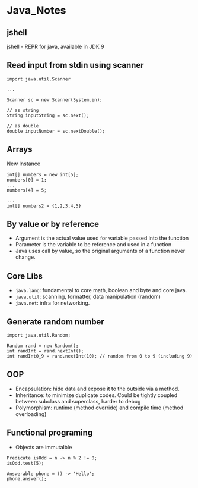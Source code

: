 Java_Notes
==========

## jshell
jshell - REPR for java, available in JDK 9

## Read input from stdin using scanner
```
import java.util.Scanner

...

Scanner sc = new Scanner(System.in);

// as string
String inputString = sc.next();

// as double
double inputNumber = sc.nextDouble();
```


## Arrays
New Instance
```
int[] numbers = new int[5];
numbers[0] = 1;
...
numbers[4] = 5;

...
int[] numbers2 = {1,2,3,4,5}
```


## By value or by reference
- Argument is the actual value used for variable passed into the function
- Parameter is the variable to be reference and used in a function
- Java uses call by value, so the original arguments of a function never change.


## Core Libs
- `java.lang`: fundamental to core math, boolean and byte and core java.
- `java.util`: scanning, formatter, data manipulation (random)
- `java.net`: infra for networking.


## Generate random number
```
import java.util.Random;

Random rand = new Random();
int randInt = rand.nextInt();
int randInt0_9 = rand.nextInt(10); // random from 0 to 9 (including 9)
```

## OOP
- Encapsulation: hide data and expose it to the outside via a method.
- Inheritance: to minimize duplicate codes. Could be tightly coupled between subclass and superclass, harder to debug
- Polymorphism: runtime (method override) and compile time (method overloading)


## Functional programing
- Objects are immutalble

```
Predicate isOdd = n -> n % 2 != 0;
isOdd.test(5);

Answerable phone = () -> 'Hello';
phone.answer();
```
